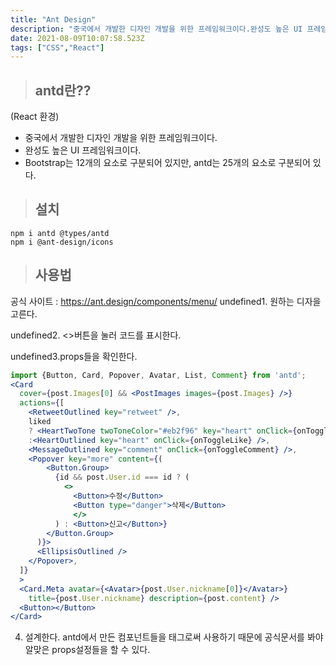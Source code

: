 ```yaml
---
title: "Ant Design"
description: "중국에서 개발한 디자인 개발을 위한 프레임워크이다.완성도 높은 UI 프레임워크이다."
date: 2021-08-09T10:07:58.523Z
tags: ["CSS","React"]
---
```

> ## antd란??
(React 환경)

* 중국에서 개발한 디자인 개발을 위한 프레임워크이다.
* 완성도 높은 UI 프레임워크이다.
* Bootstrap는 12개의 요소로 구분되어 있지만, antd는 25개의 요소로 구분되어 있다.

> ## 설치

```
npm i antd @types/antd
npm i @ant-design/icons
```

> ## 사용법

공식 사이트 : https://ant.design/components/menu/
undefined1. 원하는 디자을 고른다.

undefined2. <>버튼을 눌러 코드를 표시한다.

undefined3.props들을 확인한다.
```jsx
import {Button, Card, Popover, Avatar, List, Comment} from 'antd';
<Card 
  cover={post.Images[0] && <PostImages images={post.Images} />}
  actions={[
    <RetweetOutlined key="retweet" />,
    liked 
    ? <HeartTwoTone twoToneColor="#eb2f96" key="heart" onClick={onToggleLike} />
    :<HeartOutlined key="heart" onClick={onToggleLike} />,
    <MessageOutlined key="comment" onClick={onToggleComment} />,
    <Popover key="more" content={(
        <Button.Group>
          {id && post.User.id === id ? (
            <>
              <Button>수정</Button>
              <Button type="danger">삭제</Button>
              </>
          ) : <Button>신고</Button>}
        </Button.Group>
      )}>
      <EllipsisOutlined />
    </Popover>,
  ]}
  >
  <Card.Meta avatar={<Avatar>{post.User.nickname[0]}</Avatar>}
    title={post.User.nickname} description={post.content} />
  <Button></Button>
</Card>
```
4. 설계한다.
antd에서 만든 컴포넌트들을 태그로써 사용하기 때문에 공식문서를 봐야 알맞은 props설정들을 할 수 있다.